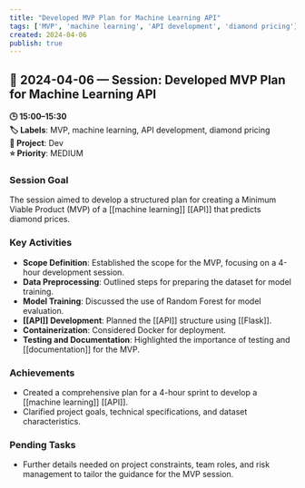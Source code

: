 ```yaml
---
title: "Developed MVP Plan for Machine Learning API"
tags: ['MVP', 'machine learning', 'API development', 'diamond pricing']
created: 2024-04-06
publish: true
---
```


## 📅 2024-04-06 — Session: Developed MVP Plan for Machine Learning API

**🕒 15:00–15:30**  
**🏷️ Labels**: MVP, machine learning, API development, diamond pricing  
**📂 Project**: Dev  
**⭐ Priority**: MEDIUM  


### Session Goal
The session aimed to develop a structured plan for creating a Minimum Viable Product (MVP) of a [[machine learning]] [[API]] that predicts diamond prices.

### Key Activities
- **Scope Definition**: Established the scope for the MVP, focusing on a 4-hour development session.
- **Data Preprocessing**: Outlined steps for preparing the dataset for model training.
- **Model Training**: Discussed the use of Random Forest for model evaluation.
- **[[API]] Development**: Planned the [[API]] structure using [[Flask]].
- **Containerization**: Considered Docker for deployment.
- **Testing and Documentation**: Highlighted the importance of testing and [[documentation]] for the MVP.

### Achievements
- Created a comprehensive plan for a 4-hour sprint to develop a [[machine learning]] [[API]].
- Clarified project goals, technical specifications, and dataset characteristics.

### Pending Tasks
- Further details needed on project constraints, team roles, and risk management to tailor the guidance for the MVP session.
